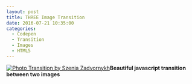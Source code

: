 ```yaml
---
layout: post
title: THREE Image Transition
date: 2016-07-21 10:35:00
categories:
  - Codepen
  - Transition
  - Images
  - HTML5
---
```



[![Photo Transition by Szenia Zadvornykh](/uploads/Image%202016-10-28%20at%2010.39.17%20AM.png)](http://codepen.io/zadvorsky/pen/PNXbGo/#code-area)**Beautiful javascript transition between two images**